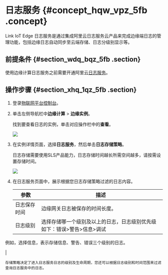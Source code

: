 # 日志服务 {#concept_hqw_vpz_5fb .concept}

Link IoT Edge 日志服务是通过集成阿里云日志服务云产品来完成边缘端日志的管理功能，包括边缘日志自动同步至云端存储、日志分级别显示等。

## 前提条件 {#section_wdq_bqz_5fb .section}

使用边缘计算日志服务之前需要开通阿里云[日志服务](https://help.aliyun.com/product/28958.html)。

## 操作步骤 {#section_xhq_1qz_5fb .section}

1.  登录[物联网平台控制台](http://iot.console.aliyun.com)。
2.  单击左侧导航栏中**边缘计算** \> **边缘实例**。

    找到要查看日志的实例，单击对应操作栏中的**查看**。

    ![](http://static-aliyun-doc.oss-cn-hangzhou.aliyuncs.com/assets/img/15328/154393003313914_zh-CN.png)

3.  在实例详情页面，选择**日志服务**，然后单击**日志存储策略**。

    日志存储需要使用SLS产品能力，日志存储时间越长所需空间越多，请按需设置存储时间。

    ![](http://static-aliyun-doc.oss-cn-hangzhou.aliyuncs.com/assets/img/64264/154393003332248_zh-CN.png)

4.  在日志服务页面中，展示根据您日志存储策略过滤的日志内容。

    |参数|描述|
    |--|--|
    |日志保存时间|边缘网关日志被保存的时间长度。|
    |日志级别|选择存储哪一个级别及以上的日志，日志级别优先级如下：错误\>警告\>信息\>调试

例如，选择信息，表示存储信息、警告、错误三个级别的日志。

|

    存储策略决定了进入日志服务日志的级别及生命周期，您还可以根据日志级别和时间范围来过滤查询日志服务中的日志。


